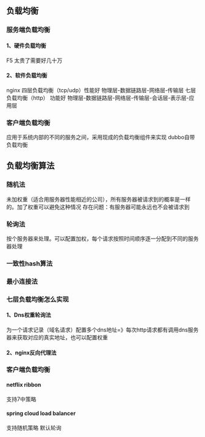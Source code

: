 ## 负载均衡
### 服务端负载均衡
#### 1、硬件负载均衡
F5 太贵了需要好几十万
#### 2、软件负载均衡
nginx
四层负载均衡（tcp/udp）性能好
物理层-数据链路层-网络层-传输层
七层负载均衡（http） 功能好
物理层-数据链路层-网络层-传输层-会话层-表示层-应用层

### 客户端负载均衡
应用于系统内部的不同的服务之间，采用现成的负载均衡组件来实现
dubbo自带负载均衡


## 负载均衡算法
### 随机法
未加权重（适合用服务器性能相近的公司），所有服务器被请求到的概率是一样的。加了权重可以避免这种情况
存在问题：有服务器可能永远也不会被请求到

### 轮询法
按个服务器来处理。可以配置加权，每个请求按照时间顺序逐一分配到不同的服务器处理

### 一致性hash算法


### 最小连接法

### 七层负载均衡怎么实现
#### 1、Dns权重轮询法
为一个请求记录（域名请求）配置多个dns地址=》每次http请求都有调用dns服务器来获取对应的真实地址，也可以配置权重
#### 2、nginx反向代理法


### 客户端负载均衡
#### netflix ribbon
支持7中策略

#### spring cloud load balancer
支持随机策略
默认轮询





